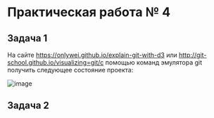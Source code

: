 # Практическая работа № 4

## Задача 1
На сайте https://onlywei.github.io/explain-git-with-d3 или http://git-school.github.io/visualizing=git/с помощью команд эмулятора git получить следующее состояние проекта:<br>

![image](https://github.com/user-attachments/assets/c99b1cb2-6744-44d8-b6c0-3a85219786a5)<br>

## Задача 2
